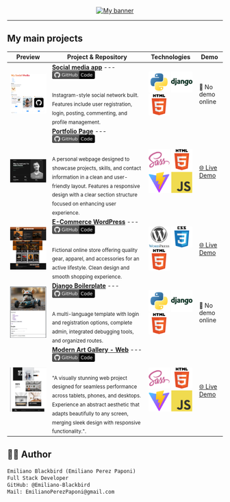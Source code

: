 <!-- Banner -->
<p align="center">
  <a href="https://github.com/Emiliano-Blackbird">
    <img src="banner/banner_blackbird.png" alt="My banner">
  </a>
</p>

---

## My main projects

| Preview | Project & Repository | Technologies | Demo |
|--------|---------|--------------|------|
| <img src="preview-img/preview-social-media.png" width="320"/> | [**Social media app**](https://github.com/Emiliano-Blackbird/My-social-media-project) --- [<img src="icons/GitHub-gray_ Code.svg" width="100px"/>](https://github.com/Emiliano-Blackbird/My-social-media-project) <br> <sub><br>Instagram-style social network built. Features include user registration, login, posting, commenting, and profile management.</sub> | <img src="icons/python-original.svg" width="50"/> <img src="icons/django-plain-wordmark.svg" width="50"/> <img src="icons/HTML5.svg" width="50"/> | 🚫 No demo online |
| <img src="preview-img/preview-porfolio.png" width="320"/> | [**Portfolio Page**](https://github.com/Emiliano-Blackbird/Page-portfolio-project) --- [<img src="icons/GitHub-gray_ Code.svg" width="100px"/>](https://github.com/Emiliano-Blackbird/Page-portfolio-project) <br> <sub><br>A personal webpage designed to showcase projects, skills, and contact information in a clean and user-friendly layout. Features a responsive design with a clear section structure focused on enhancing user experience.</sub> | <img src="icons/sass-original.svg" width="50"/> <img src="icons/HTML5.svg" width="50"/> <img src="icons/vitejs-original.svg" width="50"/> <img src="icons/javascript-original.svg" width="50"/> | [🌐 Live Demo](https://emiliano-blackbird.github.io/Page-portfolio-project/) |
| <img src="preview-img/preview-wordpress-page.png" width="320"/> | [**E-Commerce WordPress**](https://github.com/Emiliano-Blackbird/Wordpress-Page-Blackbird-Sports) --- [<img src="icons/GitHub-gray_ Code.svg" width="100px"/>](https://github.com/Emiliano-Blackbird/Wordpress-Page-Blackbird-Sports) <br> <sub><br>Fictional online store offering quality gear, apparel, and accessories for an active lifestyle. Clean design and smooth shopping experience.</sub> | <img src="icons/wordpress-original.svg" width="50"/> <img src="icons/CSS3.svg" width="50"/> <img src="icons/HTML5.svg" width="50"/> | [🌐 Live Demo](https://mediumpurple-locust-947874.hostingersite.com/) |
| <img src="preview-img/preview-django-boilerplate.png" width="320"/> | [**Django Boilerplate**](https://github.com/Emiliano-Blackbird/Plantilla-Django-Terminada) --- [<img src="icons/GitHub-gray_ Code.svg" width="100px"/>](https://github.com/Emiliano-Blackbird/Plantilla-Django-Terminada) <br> <sub><br>A multi-language template with login and registration options, complete admin, integrated debugging tools, and organized routes.</sub> | <img src="icons/python-original.svg" width="50"/> <img src="icons/django-plain-wordmark.svg" width="50"/> <img src="icons/HTML5.svg" width="50"/> | 🚫 No demo online |
| <img src="preview-img/preview-modern-art-gallery.png" width="320"/> | [**Modern Art Gallery - Web**](https://github.com/Emiliano-Blackbird/Modern-art-gallery) --- [<img src="icons/GitHub-gray_ Code.svg" width="100px"/>](https://github.com/Emiliano-Blackbird/Modern-art-gallery) <br> <sub><br>"A visually stunning web project designed for seamless performance across tablets, phones, and desktops. Experience an abstract aesthetic that adapts beautifully to any screen, merging sleek design with responsive functionality.".</sub> | <img src="icons/sass-original.svg" width="50"/> <img src="icons/HTML5.svg" width="50"/> <img src="icons/vitejs-original.svg" width="50"/> <img src="icons/javascript-original.svg" width="50"/> | [🌐 Live Demo](https://emiliano-blackbird.github.io/Modern-art-gallery/) |


<!--
| ![Status](https://img.shields.io/badge/status-in%20progress-yellow) | [**Proyecto**](https://github.com/usuario/repo) <img src="icons/GitHub-gray_ Code.svg" width="65"/> <br> <sub><br>Breve descripción del proyecto.</sub> | <img src="icons/CSS3.svg" width="50"/> <img src="icons/CSS3.svg" width="50"/> | [🌐 Live Demo](https://link-demo.com) |
-->

<!--
| <img src="preview-img/ejemplo.png" width="300"/> | [**Proyecto**](https://github.com/usuario/repo) <img src="icons/GitHub-gray_ Code.svg" width="65"/> <br> <sub><br>Breve descripción del proyecto.</sub> | <img src="icons/CSS3.svg" width="50"/> <img src="icons/CSS3.svg" width="50"/> | [🌐 Live Demo](https://link-demo.com) |
-->

## 👨‍💻 Author

    Emiliano Blackbird (Emiliano Perez Paponi)
    Full Stack Developer
    GitHub: @Emiliano-Blackbird
    Mail: EmilianoPerezPaponi@gmail.com
